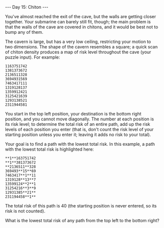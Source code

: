 --- Day 15: Chiton ---

You've almost reached the exit of the cave, but the walls are getting closer together. Your submarine can barely still
fit, though; the main problem is that the walls of the cave are covered in chitons, and it would be best not to bump any
of them.

The cavern is large, but has a very low ceiling, restricting your motion to two dimensions. The shape of the cavern
resembles a square; a quick scan of chiton density produces a map of risk level throughout the cave (your puzzle input).
For example:

```
1163751742
1381373672
2136511328
3694931569
7463417111
1319128137
1359912421
3125421639
1293138521
2311944581
```

You start in the top left position, your destination is the bottom right position, and you cannot move diagonally. The
number at each position is its risk level; to determine the total risk of an entire path, add up the risk levels of each
position you enter (that is, don't count the risk level of your starting position unless you enter it; leaving it adds
no risk to your total).

Your goal is to find a path with the lowest total risk. In this example, a path with the lowest total risk is
highlighted here:

```
**1**163751742
**1**381373672
**2136511**328
369493**15**69
7463417**1**11
1319128**13**7
13599124**2**1
31254216**3**9
12931385**21**
231194458**1**
```

The total risk of this path is 40 (the starting position is never entered, so its risk is not counted).

What is the lowest total risk of any path from the top left to the bottom right?